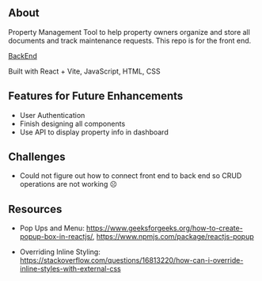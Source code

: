 ## About

Property Management Tool to help property owners organize and store all documents and track maintenance requests. This repo is for the front end.

[BackEnd](https://github.com/wghile/PM-Tool-Express)

Built with React + Vite, JavaScript, HTML, CSS

## Features for Future Enhancements

- User Authentication
- Finish designing all components
- Use API to display property info in dashboard

## Challenges

- Could not figure out how to connect front end to back end so CRUD operations are not working ☹️

## Resources

- Pop Ups and Menu: https://www.geeksforgeeks.org/how-to-create-popup-box-in-reactjs/, https://www.npmjs.com/package/reactjs-popup

- Overriding Inline Styling: https://stackoverflow.com/questions/16813220/how-can-i-override-inline-styles-with-external-css
